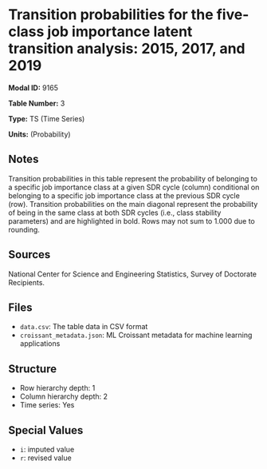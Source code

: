 # Transition probabilities for the five-class job importance latent transition analysis: 2015, 2017, and 2019

**Modal ID:** 9165

**Table Number:** 3

**Type:** TS (Time Series)

**Units:** (Probability)

## Notes

Transition probabilities in this table represent the probability of belonging to a specific job importance class at a given SDR cycle (column) conditional on belonging to a specific job importance class at the previous SDR cycle (row). Transition probabilities on the main diagonal represent the probability of being in the same class at both SDR cycles (i.e., class stability parameters) and are highlighted in bold. Rows may not sum to 1.000 due to rounding.

## Sources

National Center for Science and Engineering Statistics, Survey of Doctorate Recipients.

## Files

- `data.csv`: The table data in CSV format
- `croissant_metadata.json`: ML Croissant metadata for machine learning applications

## Structure

- Row hierarchy depth: 1
- Column hierarchy depth: 2
- Time series: Yes

## Special Values

- `i`: imputed value
- `r`: revised value
